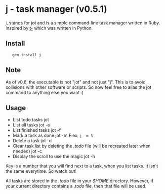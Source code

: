 j - task manager (v0.5.1)
==========================

j, stands for jot and is a simple command-line task manager written in Ruby. Inspired by [t-](http://www.penzba.co.uk/t-/t-.html) which was written in Python.


Install
--------

       gem install j

Note
-----

As of v0.6, the executable is not "jot" and not just "j". This is to avoid collisions with other software or scripts. So now feel free to alias the jot command to anything else you want :)

Usage
-------

* List todo tasks
       jot
* List all tasks
       jot -a
* List finished tasks
       jot -f
* Mark a task as done
       jot -m <key>
  F.ex: `j -m 3`
* Delete a task
       jot -d <key>
* Clear task list by deleting the *.todo* file (will be recreated later when needed)
       jot -c
* Display the scroll to use the magic
       jot -h

Key is a number that you will find next to a task, when you list tasks. It isn't the same everytime. So watch out!

All tasks are stored in the *.todo* file in your *$HOME* directory. However, if your current directory contains a *.todo* file, then that file will be used.



